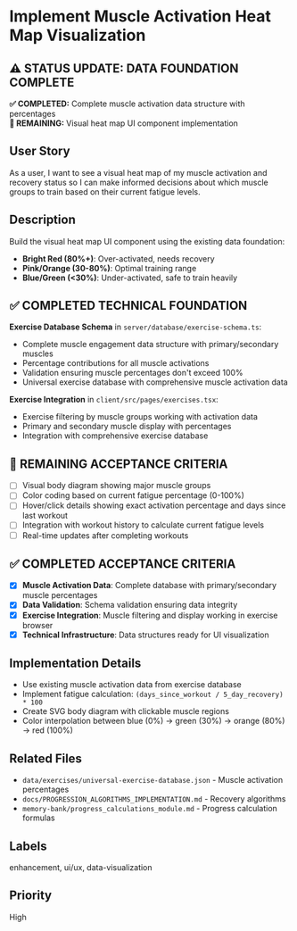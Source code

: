 # Implement Muscle Activation Heat Map Visualization

## ⚠️ STATUS UPDATE: DATA FOUNDATION COMPLETE  
**✅ COMPLETED:** Complete muscle activation data structure with percentages  
**🔄 REMAINING:** Visual heat map UI component implementation

## User Story
As a user, I want to see a visual heat map of my muscle activation and recovery status so I can make informed decisions about which muscle groups to train based on their current fatigue levels.

## Description
Build the visual heat map UI component using the existing data foundation:
- **Bright Red (80%+)**: Over-activated, needs recovery
- **Pink/Orange (30-80%)**: Optimal training range  
- **Blue/Green (<30%)**: Under-activated, safe to train heavily

## ✅ COMPLETED TECHNICAL FOUNDATION
**Exercise Database Schema** in `server/database/exercise-schema.ts`:
- Complete muscle engagement data structure with primary/secondary muscles
- Percentage contributions for all muscle activations  
- Validation ensuring muscle percentages don't exceed 100%
- Universal exercise database with comprehensive muscle activation data

**Exercise Integration** in `client/src/pages/exercises.tsx`:
- Exercise filtering by muscle groups working with activation data
- Primary and secondary muscle display with percentages
- Integration with comprehensive exercise database

## 🔄 REMAINING ACCEPTANCE CRITERIA
- [ ] Visual body diagram showing major muscle groups
- [ ] Color coding based on current fatigue percentage (0-100%)
- [ ] Hover/click details showing exact activation percentage and days since last workout
- [ ] Integration with workout history to calculate current fatigue levels
- [ ] Real-time updates after completing workouts

## ✅ COMPLETED ACCEPTANCE CRITERIA
- [x] **Muscle Activation Data**: Complete database with primary/secondary muscle percentages
- [x] **Data Validation**: Schema validation ensuring data integrity
- [x] **Exercise Integration**: Muscle filtering and display working in exercise browser
- [x] **Technical Infrastructure**: Data structures ready for UI visualization

## Implementation Details
- Use existing muscle activation data from exercise database
- Implement fatigue calculation: `(days_since_workout / 5_day_recovery) * 100`
- Create SVG body diagram with clickable muscle regions
- Color interpolation between blue (0%) → green (30%) → orange (80%) → red (100%)

## Related Files
- `data/exercises/universal-exercise-database.json` - Muscle activation percentages
- `docs/PROGRESSION_ALGORITHMS_IMPLEMENTATION.md` - Recovery algorithms
- `memory-bank/progress_calculations_module.md` - Progress calculation formulas

## Labels
enhancement, ui/ux, data-visualization

## Priority
High